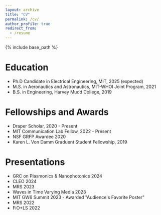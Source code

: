 ```yaml
---
layout: archive
title: "CV"
permalink: /cv/
author_profile: true
redirect_from:
  - /resume
---
```


{% include base_path %}

Education
======
* Ph.D Candidate in Electrical Engineering, MIT, 2025 (expected)
* M.S. in Aeronautics and Astronautics, MIT-WHOI Joint Program, 2021
* B.S. in Engineering, Harvey Mudd College, 2019

Fellowships and Awards
======
* Draper Scholar, 2020 - Present
* MIT Communication Lab Fellow, 2022 - Present
* NSF GRFP Awardee 2020
* Karen L. Von Damm Graduent Student Fellowship, 2019

**Presentations**
======
* GRC on Plasmonics & Nanophotonics 2024
* CLEO 2024
* MRS 2023
* Waves in Time Varying Media 2023
* MIT GW6 Summit 2023 - Awarded "Audience's Favorite Poster" 
* MRS 2022
* FiO+LS 2022
